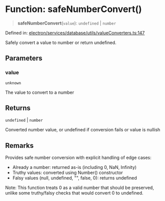 # Function: safeNumberConvert()

> **safeNumberConvert**(`value`): `undefined` \| `number`

Defined in: [electron/services/database/utils/valueConverters.ts:147](https://github.com/Nick2bad4u/Uptime-Watcher/blob/2a45eeb1723f8f7089001af2c92aa07d82dfe7e4/electron/services/database/utils/valueConverters.ts#L147)

Safely convert a value to number or return undefined.

## Parameters

### value

`unknown`

The value to convert to a number

## Returns

`undefined` \| `number`

Converted number value, or undefined if conversion fails or value is nullish

## Remarks

Provides safe number conversion with explicit handling of edge cases:
- Already a number: returned as-is (including 0, NaN, Infinity)
- Truthy values: converted using Number() constructor
- Falsy values (null, undefined, "", false, 0): returns undefined

Note: This function treats 0 as a valid number that should be preserved,
unlike some truthy/falsy checks that would convert 0 to undefined.
